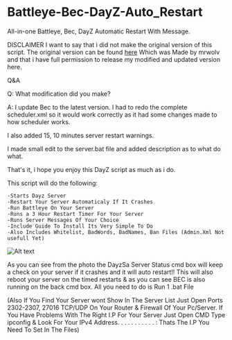 # Battleye-Bec-DayZ-Auto_Restart
All-in-one Battleye, Bec, DayZ Automatic Restart With Message.

DISCLAIMER
I want to say that i did not make the original version of this script.
The original version can be found [here](https://forums.dayz.com/topic/239892-install-battleye-server-startbat-server-restarts-server-crash-restarter/)  Which was Made by mrwolv and that i have full permission to release my modified and updated version here.

Q&A

Q: What modification did you make?

A: I update Bec to the latest version.
I had to redo the complete scheduler.xml so it would work correctly as it had some changes made to how scheduler works.

I also added 15, 10 minutes server restart warnings.

I made small edit to the server.bat file and added description as to what do what.

That's it, i hope you enjoy this DayZ script as much as i do.



This script will do the following:
```
-Starts Dayz Server
-Restart Your Server Automaticaly If It Crashes
-Run Battleye On Your Server
-Runs a 3 Hour Restart Timer For Your Server
-Runs Server Messages Of Your Choice
-Include Guide To Install Its Very Simple To Do
-Also Includes Whitelist, BadWords, BadNames, Ban Files (Admin.Xml Not usefull Yet)
```

![Alt text](https://preview.ibb.co/eBdcbp/Screenshot_3.png)


As you can see from the photo the DayzSa Server Status cmd box will keep a check on your server if it
crashes and it will auto restart!! 
This will also reboot your server on the timed restarts & as you can see BEC is also running on the back cmd box. 
All you need to do is Run 1 .bat File

 

(Also If You Find Your Server wont Show In The Server List Just Open Ports 2302-2307, 27016  TCP/UDP On Your Router & Firewall Of Your Pc/Server. 
If You Have Problems With The Right I.P For Your Server Just Open CMD Type ipconfig & Look For Your IPv4 Address. . . . . . . . . . . : Thats The I.P You Need To Set In The Files)
